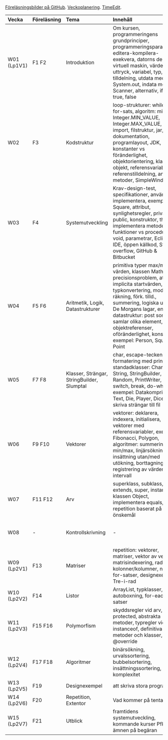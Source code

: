 [Föreläsningsbilder på GitHub]. [Veckoplanering]. [TimeEdit].

| Vecka         | Föreläsning | Tema  | Innehåll   | Ankboken |
|:--------------|:------------|:------|:-----------|:---------|
| W01 (Lp1V1)   | F1 F2       | Introduktion | Om kursen, programmeringens grundprinciper, programmeringsparadigmer, editera-kompilera-exekvera, datorns delar, virtuell maskin, värde, uttryck, variabel, typ, tilldelning, utdata med System.out, indata med Scanner, alternativ, if, else, true, false | 1, 3.1-3.3, 5.1-5.3, 6.1-6.2, 7.1, 7.3 |
| W02           | F3         | Kodstruktur | loop-strukturer: while-sats, for-sats, algoritm: min/max, Integer.MIN_VALUE, Integer.MAX_VALUE, Paket, import, filstruktur, jar, dokumentation, programlayout, JDK, konstanter vs föränderlighet, objektorientering, klasser,  objekt, referensvariabler, referenstilldelning, anropa metoder, SimpleWindow | 2.1-2.6, 4, 5.4, 7.2, 7.5-7.6, 7.8-7.9 |
| W03           | F4        | Systemutveckling | Krav-design-test, specifikationer, använda vs implementera, exempel: Square, attribut, synlighetsregler, private, public, konstruktor, this, implementera metoder, funktioner vs procedurer, void, parametrar, Eclipse IDE, öppen källkod, Stack overflow, GitHub & Bitbucket | 2.7-2.10, 3.3-3.12 |
| W04           | F5 F6       | Aritmetik, Logik, Datastrukturer  | primitiva typer max/min-värden, klassen Math, precisionsproblem, attribut, implicita startvärden, typkonvertering, modulo-räkning, förk. tilld., summering, logiska uttryck, De Morgans lagar, enkel datastruktur: post som samlar olika element, delade objektreferenser, oföränderlighet, konstanter, exempel: Person, Square Point | 3.1-3.9, 5, 6.1-6.4, 7.2, 7.5 |
| W05           | F7 F8       | Klasser, Strängar, StringBuilder, Slumptal |  char, escape-tecken, formatering med printf, standadklasser: Character, String, StringBuilder, Random, PrintWriter, satser: switch, break, do-while, exempel: Datakomprimering, Text, Die, Player, DiceGame, skriva strängar till fil | 11, 7.9, 6.10, 7.7, 7.4, 7.12  |
| W06           | F9 F10      | Vektorer | vektorer: deklarera, indexera, initialisera, vektorer med referensvariabler, exempel: Fibonacci, Polygon, algoritmer: summering, min/max, linjärsökning, insättning utan/med utökning, borttagning, registrering av värden och intervall | 8 |
| W07           | F11 F12     | Arv | superklass, subklass, extends, super, instanceof, klassen Object,  implementera equals, repetition baserat på önskemål | 9.1, 9.3, 9.7-9.9, 11.2, 12.6|
| W08           | - | Kontrollskrivning | - | Delar av 1-7, 9, 11-12 enl ovan|
| W09 (Lp2V1)   | F13         | Matriser | repetition: vektorer, matriser, vektor av vektorer, matrisindexering, rader, kolonner/kolumner, nästlade for-satser, designexempel: Tre-i-rad | 8.6-8.7 |
| W10 (Lp2V2)   | F14         | Listor | ArrayList, typklasser, autoboxning, for-each-satser | 12 |
| W11 (Lp2V3)   | F15 F16     | Polymorfism | skyddsregler vid arv, protected, abstrakta metoder, typregler vid arv, instanceof, definitiva metoder och klasser, @override| 9.2, 9.4-9.6, 9.10 |
| W12 (Lp2V4)   | F17 F18     | Algoritmer | binärsökning, urvalssortering, bubbelsortering, insättningssortering, komplexitet | 7.7, 8 |
| W13 (Lp2V5)   | F19         | Designexempel | att skriva stora program | 9, 10, 13   |
| W14 (Lp2V6)   | F20         | Repetition, Extentor | Vad kommer på tentan? | 1-13, A, B, C |
| W15 (Lp2V7)   | F21         | Utblick | framtidens systemutveckling, kommande kurser Pfk m.fl., ämnen på begäran | (14-16) |

[Föreläsningsbilder på GitHub]: https://github.com/bjornregnell/lth-eda016-2015/tree/master/lectures/notes
[TimeEdit]: http://cs.lth.se/eda016/schema   
[Veckoplanering]: http://cs.lth.se/eda016/veckoplanering
